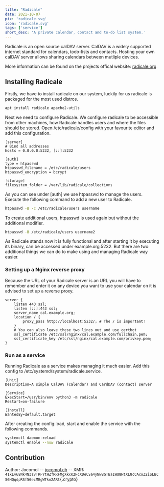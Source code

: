 ```yaml
---
title: "Radicale"
date: 2021-10-07
pix: 'radicale.svg'
icon: 'radicale.svg'
tags: ['service']
short_desc: 'A private calendar, contact and to-do list system.'
---
```


Radicale is an open source calDAV server. CalDAV is a widely supported
internet standard for calendars, todo-lists and contacts. Hosting your
own calDAV server allows sharing calendars between mutliple devices.

More information can be found on the projects offical website:
[radicale.org](https://radicale.org/3.0.html).

## Installing Radicale

Firstly, we have to install radicale on our system, luckily for us
radicale is packaged for the most used distros.

```sh
apt install radicale apache2-utils
```

Next we need to configure Radicale. We configure radicale to be
accessible from other machines, how Radicale handles users and where the
files should be stored. Open /etc/radicale/config with your favourite
editor and add this configuration.

```systemd
[server]
# Bind all addresses
hosts = 0.0.0.0:5232, [::]:5232

[auth]
type = htpasswd
htpasswd_filename = /etc/radicale/users
htpasswd_encryption = bcrypt

[storage]
filesystem_folder = /var/lib/radicale/collections
```

As you can see under \[auth\] we use htpasswd to manage the users.
Execute the following command to add a new user to Radicale.

```sh
htpasswd -B -c /etc/radicale/users username
```

To create additional users, htpasswd is used again but without the additional modifier. 

```sh
htpasswd -B /etc/radicale/users username2
```

As Radicale stands now it is fully functional and after starting it by
executing its binary, can be accessed under example.org:5232. But there
are two additional things we can do to make using and managing Radicale
way easier.

### Setting up a Nginx reverse proxy

Because the URL of your Radicale server is an URL you will have to
remember and enter it on any device you want to use your calendar on it
is advised to set up a reverse proxy.

```nginx
server {
    listen 443 ssl;
    listen [::]:443 ssl;
    server_name cal.example.org;
    location / {
        proxy_pass http://localhost:5232/; # The / is important!
    }
    # You can also leave these two lines out and use certbot
    ssl_certificate /etc/ssl/nginx/cal.example.com/fullchain.pem;
    ssl_certificate_key /etc/ssl/nginx/cal.example.com/privkey.pem;
}
```

### Run as a service

Running Radicale as a service makes managing it much easier. Add this
config to /etc/systemd/system/radicale.service.

```systemd
[Unit]
Description=A simple CalDAV (calendar) and CardDAV (contact) server

[Service]
ExecStart=/usr/bin/env python3 -m radicale
Restart=on-failure

[Install]
WantedBy=default.target
```

After creating the config load, start and enable the service with the
following commands.

```sh
systemctl daemon-reload
systemctl enable --now radicale
```

## Contribution

Author: Jocomol -- [jocomol.ch](https://jocomol.ch) \-- XMR:
`41kLv68Nk4N3zvTRFYtHZfRRFMgXkxK2FcXDeCSa4yNwBGTBa1WQ8HtXL8cCAcoZ2iSLBCS6HQqdpRSf56ecMBgWTkn2ARt`{.crypto}
